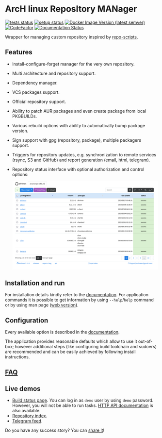 # ArcH linux ReposItory MANager

[![tests status](https://github.com/arcan1s/ahriman/actions/workflows/tests.yml/badge.svg)](https://github.com/arcan1s/ahriman/actions/workflows/tests.yml)
[![setup status](https://github.com/arcan1s/ahriman/actions/workflows/setup.yml/badge.svg)](https://github.com/arcan1s/ahriman/actions/workflows/setup.yml)
[![Docker Image Version (latest semver)](https://img.shields.io/docker/v/arcan1s/ahriman?label=Docker%20image&sort=semver)](https://hub.docker.com/r/arcan1s/ahriman)
[![CodeFactor](https://www.codefactor.io/repository/github/arcan1s/ahriman/badge)](https://www.codefactor.io/repository/github/arcan1s/ahriman)
[![Documentation Status](https://readthedocs.org/projects/ahriman/badge/?version=latest)](https://ahriman.readthedocs.io)

Wrapper for managing custom repository inspired by [repo-scripts](https://github.com/arcan1s/repo-scripts).

## Features

* Install-configure-forget manager for the very own repository.
* Multi architecture and repository support.
* Dependency manager.
* VCS packages support.
* Official repository support.
* Ability to patch AUR packages and even create package from local PKGBUILDs.
* Various rebuild options with ability to automatically bump package version.
* Sign support with gpg (repository, package), multiple packagers support.
* Triggers for repository updates, e.g. synchronization to remote services (rsync, S3 and GitHub) and report generation (email, html, telegram).
* Repository status interface with optional authorization and control options:

    ![web interface](web.png)

## Installation and run

For installation details kindly refer to the [documentation](https://ahriman.readthedocs.io/en/stable/setup.html). For application commands it is possible to get information by using `--help`/`help` command or by using man page ([web version](https://ahriman.readthedocs.io/en/stable/command-line.html)).

## Configuration

Every available option is described in the [documentation](https://ahriman.readthedocs.io/en/stable/configuration.html).

The application provides reasonable defaults which allow to use it out-of-box; however additional steps (like configuring build toolchain and sudoers) are recommended and can be easily achieved by following install instructions.

## [FAQ](https://ahriman.readthedocs.io/en/stable/faq/index.html)

## Live demos

* [Build status page](https://ahriman-demo.arcanis.me). You can log in as `demo` user by using `demo` password. However, you will not be able to run tasks. [HTTP API documentation](https://ahriman-demo.arcanis.me/api-docs) is also available.
* [Repository index](https://repo.arcanis.me/arcanisrepo/x86_64/).
* [Telegram feed](https://t.me/arcanisrepo).

Do you have any success story? You can [share it](https://github.com/arcan1s/ahriman/issues/new?template=04-discussion.md)!
